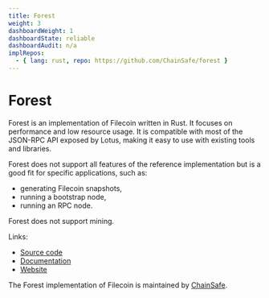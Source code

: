 ```yaml
---
title: Forest
weight: 3
dashboardWeight: 1
dashboardState: reliable
dashboardAudit: n/a
implRepos:
  - { lang: rust, repo: https://github.com/ChainSafe/forest }
---
```


# Forest

Forest is an implementation of Filecoin written in Rust. It focuses on performance and low resource usage. It is compatible with most of the JSON-RPC API exposed by Lotus, making it easy to use with existing tools and libraries.

Forest does not support all features of the reference implementation but is a good fit for specific applications, such as:

- generating Filecoin snapshots,
- running a bootstrap node,
- running an RPC node.

Forest does not support mining.

Links:

- [Source code](https://github.com/ChainSafe/forest)
- [Documentation](https://docs.forest.chainsafe.io/)
- [Website](https://forest.chainsafe.io/)

The Forest implementation of Filecoin is maintained by [ChainSafe](https://chainsafe.io/).
